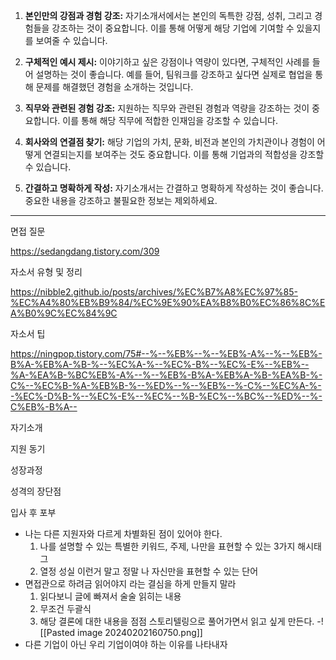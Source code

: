 1. **본인만의 강점과 경험 강조:** 자기소개서에서는 본인의 독특한 강점, 성취, 그리고 경험들을 강조하는 것이 중요합니다. 이를 통해 어떻게 해당 기업에 기여할 수 있을지를 보여줄 수 있습니다.
    
2. **구체적인 예시 제시:** 이야기하고 싶은 강점이나 역량이 있다면, 구체적인 사례를 들어 설명하는 것이 좋습니다. 예를 들어, 팀워크를 강조하고 싶다면 실제로 협업을 통해 문제를 해결했던 경험을 소개하는 것입니다.
    
3. **직무와 관련된 경험 강조:** 지원하는 직무와 관련된 경험과 역량을 강조하는 것이 중요합니다. 이를 통해 해당 직무에 적합한 인재임을 강조할 수 있습니다.
    
4. **회사와의 연결점 찾기:** 해당 기업의 가치, 문화, 비전과 본인의 가치관이나 경험이 어떻게 연결되는지를 보여주는 것도 중요합니다. 이를 통해 기업과의 적합성을 강조할 수 있습니다.
    
5. **간결하고 명확하게 작성:** 자기소개서는 간결하고 명확하게 작성하는 것이 좋습니다. 중요한 내용을 강조하고 불필요한 정보는 제외하세요.

---

면접 질문

https://sedangdang.tistory.com/309

자소서 유형 및 정리

https://nibble2.github.io/posts/archives/%EC%B7%A8%EC%97%85-%EC%A4%80%EB%B9%84/%EC%9E%90%EA%B8%B0%EC%86%8C%EA%B0%9C%EC%84%9C

자소서 팁 

https://ningpop.tistory.com/75#--%--%EB%--%--%EB%-A%--%--%EB%-B%A-%EB%A-%B-%--%EC%A-%--%EC%-B%--%EC%-E%--%EB%--%A-%EA%B-%BC%EB%-A%--%--%EB%-B%A-%EB%A-%B-%EA%B-%-C%--%EC%B-%A-%EB%B-%--%ED%--%--%EB%--%-C%--%EC%A-%--%EC%-D%B-%--%EC%-E%--%EC%--%B-%EC%--%BC%--%ED%--%-C%EB%-B%A--


자기소개

지원 동기

성장과정

성격의 장단점

입사 후 포부

-  나는 다른 지원자와 다르게 차별화된 점이 있어야 한다.
	1. 나를 설명할 수 있는 특별한 키워드, 주제, 나만을 표현할 수 있는 3가지 해시태그
	2. 열정 성실 이런거 말고 정말 나 자신만을 표현할 수 있는 단어
-  면접관으로 하려금 읽어야지 라는 결심을 하게 만들지 말라
	1. 읽다보니 글에 빠져서 술술 읽히는 내용
	2. 무조건 두괄식
	3. 해당 결론에 대한 내용을 점점 스토리텔링으로 풀어가면서 읽고 싶게 만든다.
	-![[Pasted image 20240202160750.png]] 
-  다른 기업이 아닌 우리 기업이여야 하는 이유를 나타내자